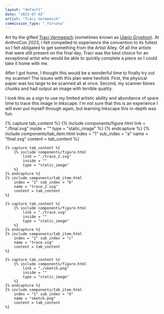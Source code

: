 ```yaml
---
layout: "default"
date: "2023-07-02"
artist: "Traci Vermeesch"
commission_type: "_fursona"
---
```


Art by the gifted [Traci Vermeesch](http://tracivermeesch.com/) (sometimes known as [Ulario Gryphon](ulariogryphon)). At AnthroCon 2023, I felt compelled to experience the convention to its fullest so I felt obligated to get something from the Artist Alley. Of all the artists that were still present on the final day, Traci was the best choice for an exceptional artist who would be able to quickly complete a piece so I could take it home with me.

After I got home, I thought this would be a wonderful time to finally try out my scanner! The issues with this plan were twofold. First, the physical paper was too large to be scanned all at once. Second, my scanner blows chunks and had output an image with terrible quality.

I took this as a sign to use my limited artistic ability and abundance of spare time to trace this image in Inkscape. I'm not sure that this is an experience I will ever put myself through again, but learning Inkscape this in-depth was fun.  

<div class="tab-wrapper">
	{% capture tab_content %}
		{% include components/figure.html 
			link = "./final.svg"
			inside = ""
			type = "static_image"
		%}
	{% endcapture %}
	{% include components/tab_item.html 
		index = "1" sub_index = "a"
		name = "final.svg"
		content = tab_content
	%}

	{% capture tab_content %}
		{% include components/figure.html 
			link = "./trace_2.svg"
			inside = ""
			type = "static_image"
		%}
	{% endcapture %}
	{% include components/tab_item.html 
		index = "1" sub_index = "b"
		name = "trace_2.svg"
		content = tab_content
	%}

	{% capture tab_content %}
		{% include components/figure.html 
			link = "./trace.svg"
			inside = ""
			type = "static_image"
		%}
	{% endcapture %}
	{% include components/tab_item.html 
		index = "1" sub_index = "c"
		name = "trace.svg"
		content = tab_content
	%}

	{% capture tab_content %}
		{% include components/figure.html 
			link = "./sketch.png"
			inside = ""
			type = "static_image"
		%}
	{% endcapture %}
	{% include components/tab_item.html 
		index = "1" sub_index = "d"
		name = "sketch.png"
		content = tab_content
	%}
</div>